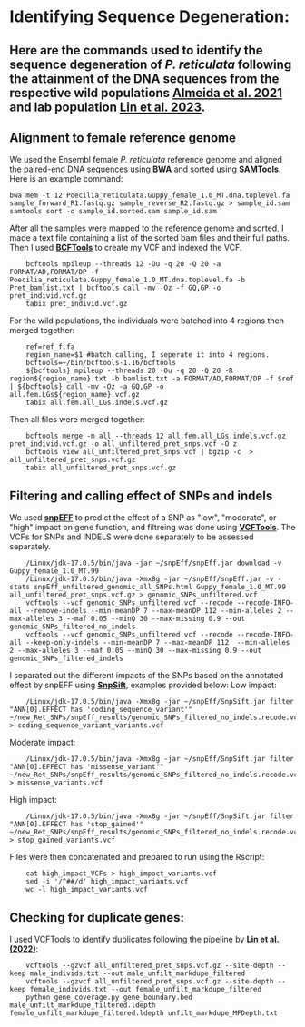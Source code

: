 # Identifying Sequence Degeneration:

Here are the commands used to identify the sequence degeneration of _P. reticulata_ following the attainment of the DNA sequences from the respective wild populations [Almeida et al. 2021](https://academic.oup.com/mbe/article/38/2/619/5918473) and lab population [Lin et al. 2023](https://genome.cshlp.org/content/33/8/1317.short). 
----------------------------------------------------------

## Alignment to female reference genome

We used the Ensembl female _P. reticulata_ reference genome and aligned the paired-end DNA sequences using **[BWA](https://bio-bwa.sourceforge.net/)** and sorted using **[SAMTools](https://github.com/samtools/samtools)**. Here is an example command:

    bwa mem -t 12 Poecilia_reticulata.Guppy_female_1.0_MT.dna.toplevel.fa sample_forward_R1.fastq.gz sample_reverse_R2.fastq.gz > sample_id.sam
    samtools sort -o sample_id.sorted.sam sample_id.sam

After all the samples were mapped to the reference genome and sorted, I made a text file containing a list of the sorted bam files and their full paths. Then I used **[BCFTools](https://samtools.github.io/bcftools/bcftools.html)** to create my VCF and indexed the VCF.

        bcftools mpileup --threads 12 -Ou -q 20 -Q 20 -a FORMAT/AD,FORMAT/DP -f Poecilia_reticulata.Guppy_female_1.0_MT.dna.toplevel.fa -b Pret_bamlist.txt | bcftools call -mv -Oz -f GQ,GP -o pret_individ.vcf.gz
        tabix pret_individ.vcf.gz	
        
        
For the wild populations, the individuals were batched into 4 regions then merged together:

        ref=ref_f.fa
        region_name=$1 #batch calling, I seperate it into 4 regions.
        bcftools=~/bin/bcftools-1.16/bcftools
        ${bcftools} mpileup --threads 20 -Ou -q 20 -Q 20 -R region${region_name}.txt -b bamlist.txt -a FORMAT/AD,FORMAT/DP -f $ref  | ${bcftools} call -mv -Oz -a GQ,GP -o all.fem.LGs${region_name}.vcf.gz
        tabix all.fem.all_LGs.indels.vcf.gz

Then all files were merged together:

        bcftools merge -m all --threads 12 all.fem.all_LGs.indels.vcf.gz pret_individ.vcf.gz -o all_unfiltered_pret_snps.vcf -O z
        bcftools view all_unfiltered_pret_snps.vcf | bgzip -c  > all_unfiltered_pret_snps.vcf.gz
        tabix all_unfiltered_pret_snps.vcf.gz		

## Filtering and calling effect of SNPs and indels

We used **[snpEFF](https://pcingola.github.io/SnpEff/)** to predict the effect of a SNP as "low", "moderate", or "high" impact on gene function, and filtreing was done using **[VCFTools](https://vcftools.sourceforge.net/)**. The VCFs for SNPs and INDELS were done separately to be assessed separately. 

        /Linux/jdk-17.0.5/bin/java -jar ~/snpEff/snpEff.jar download -v Guppy_female_1.0_MT.99
        /Linux/jdk-17.0.5/bin/java -Xmx8g -jar ~/snpEff/snpEff.jar -v -stats snpEff_unfiltered_genomic_all_SNPs.html Guppy_female_1.0_MT.99 all_unfiltered_pret_snps.vcf.gz > genomic_SNPs_unfiltered.vcf
        vcftools --vcf genomic_SNPs_unfiltered.vcf --recode --recode-INFO-all --remove-indels --min-meanDP 7 --max-meanDP 112 --min-alleles 2 --max-alleles 3 --maf 0.05 --minQ 30 --max-missing 0.9 --out genomic_SNPs_filtered_no_indels
        vcftools --vcf genomic_SNPs_unfiltered.vcf --recode --recode-INFO-all --keep-only-indels --min-meanDP 7 --max-meanDP 112  --min-alleles 2 --max-alleles 3 --maf 0.05 --minQ 30 --max-missing 0.9 --out genomic_SNPs_filtered_indels

I separated out the different impacts of the SNPs based on the annotated effect by snpEFF using **[SnpSift](https://github.com/pcingola/SnpSift)**, examples provided below:
Low impact:

        /Linux/jdk-17.0.5/bin/java -Xmx8g -jar ~/snpEff/SnpSift.jar filter "ANN[0].EFFECT has 'coding_sequence_variant'" ~/new_Ret_SNPs/snpEff_results/genomic_SNPs_filtered_no_indels.recode.vcf > coding_sequence_variant_variants.vcf	

Moderate impact:

        /Linux/jdk-17.0.5/bin/java -Xmx8g -jar ~/snpEff/SnpSift.jar filter "ANN[0].EFFECT has 'missense_variant'" ~/new_Ret_SNPs/snpEff_results/genomic_SNPs_filtered_no_indels.recode.vcf > missense_variants.vcf

High impact:

        /Linux/jdk-17.0.5/bin/java -Xmx8g -jar ~/snpEff/SnpSift.jar filter "ANN[0].EFFECT has 'stop_gained'" ~/new_Ret_SNPs/snpEff_results/genomic_SNPs_filtered_no_indels.recode.vcf > stop_gained_variants.vcf


Files were then concatenated and prepared to run using the Rscript:

        cat high_impact_VCFs > high_impact_variants.vcf
        sed -i '/^##/d' high_impact_variants.vcf
        wc -l high_impact_variants.vcf

## Checking for duplicate genes:

I used VCFTools to identify duplicates following the pipeline by **[Lin et al. (2022)](https://github.com/Lin-Yuying/GuppyGeneDuplication)**:

        vcftools --gzvcf all_unfiltered_pret_snps.vcf.gz --site-depth --keep male_individs.txt --out male_unfilt_markdupe_filtered	
        vcftools --gzvcf all_unfiltered_pret_snps.vcf.gz --site-depth --keep female_individs.txt --out female_unfilt_markdupe_filtered	
        python gene_coverage.py gene_boundary.bed male_unfilt_markdupe_filtered.ldepth female_unfilt_markdupe_filtered.ldepth unfilt_markdupe_MFDepth.txt			
        



